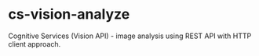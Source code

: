 # cs-vision-analyze
Cognitive Services (Vision API) - image analysis using REST API with HTTP client approach.
